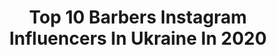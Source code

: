 ---
title: Top 10 Barbers Instagram Influencers In Ukraine In 2020
description: >-
  Find top barbers Instagram influencers in Ukraine in 2020. Most popular hashtags: #barbershop #lifestyle #mood #life.
platform: Instagram
profiles:
  - username: "bodiabarber"
    fullname: >-
      Bogdan Kovch
    location: "Ukraine"
    followers: 61325
    engagement: 426
    commentsToLikes: 0.017547
    id: ck5cl4m19y8k80i1161gk8f4r
    verified: false
    hashtags: ""
  - username: "barberodessa"
    fullname: >-
      Barber Denis
    location: "Ukraine"
    followers: 3429
    engagement: 1252
    commentsToLikes: 0.057087
    id: ck6u007oucvy00j71jvzomyo6
    verified: false
    hashtags: "#wahlpro, #brows, #100kbarbers, #creative"
  - username: "alinafit.xxs"
    fullname: >-
      ⠀⠀⠀⠀⠀⠀⠀⠀⠀ ⠀ ⠀ ⠀ ⠀𝗔𝗟𝗜𝗡𝗔 𝗡𝗢𝗦𝗘𝗡𝗞𝗢
    location: "Ukraine"
    followers: 33649
    engagement: 184
    commentsToLikes: 0.013798
    id: ck15qkeml39xm0i195tv534v5
    verified: false
    hashtags: "#yamaha, #moto, #motogirl"
  - username: "r.one_barber"
    fullname: >-
      ▪️Barber Educator | R1▪️ ✪
    location: "Ukraine"
    followers: 32313
    engagement: 277
    commentsToLikes: 0.022541
    id: ck134o9jixe350i196wakln1x
    verified: false
    hashtags: "#vines, #btconeshot19, #vine, #video"
  - username: "pylypchuk_vasyl"
    fullname: >-
      Фотограф Василь Пилипчук
    location: "Ukraine"
    followers: 32919
    engagement: 445
    commentsToLikes: 0.061072
    id: ck14iibdofjml0i19t6ig8np2
    verified: false
    hashtags: "#weddingstory, #christmas, #dubaimall, #easterdecor"
  - username: "dmytro_korn"
    fullname: >-
      Дмитро Корнелюк - ВЕДУЧИЙ
    location: "Ukraine"
    followers: 41350
    engagement: 2229
    commentsToLikes: 0.018295
    id: ck5c2msr1xk6m0i11nw6ytdqo
    verified: false
    hashtags: "#baby, #leia, #barbershop, #challenge"
  - username: "fursik___"
    fullname: >-
      Di 🐒
    location: "Ukraine"
    followers: 12546
    engagement: 982
    commentsToLikes: 0.029239
    id: ck5q2rlhjhgqk0i11vy81wrbo
    verified: false
    hashtags: "#tattooedgirls, #solomons, #fotomodel, #loveshoot"
  - username: "dmitriy_art.plus"
    fullname: >-
      Dmitriy Vovk Photographer 📷
    location: "Ukraine"
    followers: 15816
    engagement: 184
    commentsToLikes: 0.033949
    id: ck5q9wi0jdd5q0i110o71mtlu
    verified: false
    hashtags: "#bridesmagazine, #groom, #groomstyle, #weddingceremony"
  - username: "shponchenroi"
    fullname: >-
      Анатолий Шпонарский
    location: "Ukraine"
    followers: 23720
    engagement: 652
    commentsToLikes: 0.005222
    id: ck5he1lizqjuj0i11vpfydliy
    verified: false
    hashtags: "#muaythailife, #jomsalad, #sagatpet, #saenchaithailand"
  - username: "dmytro_horobets"
    fullname: >-
      Dmytro_Horobets🇺🇦IFBB ELITEPRO
    location: "Ukraine"
    followers: 26998
    engagement: 779
    commentsToLikes: 0.041650
    id: ck5hnaa5ungmp0i11e57vlj54
    verified: false
    hashtags: "#oasisarena, #grandoasis, #familyportrait, #happyfather"
---
